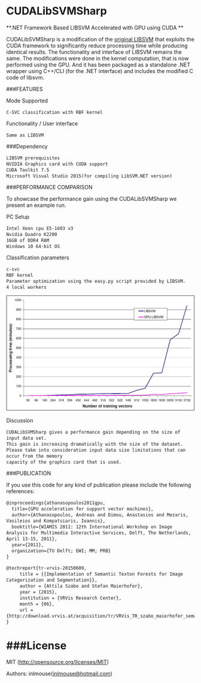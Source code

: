 CUDALibSVMSharp
====
**.NET Framework Based LIBSVM Accelerated with GPU using CUDA **

CUDALibSVMSharp is a modification of the [original LIBSVM](http://www.csie.ntu.edu.tw/~cjlin/libsvm/) that exploits the CUDA framework to significantly reduce processing time while producing identical results. The functionality and interface of LIBSVM remains the same. The modifications were done in the kernel computation, that is now performed using the GPU. And it has been packaged as a standalone .NET wrapper using C++/CLI (for the .NET interface) and includes the modified C code of libsvm.



###FEATURES

Mode Supported

    C-SVC classification with RBF kernel

Functionality / User interface

    Same as LIBSVM

###Dependency

    LIBSVM prerequisites
    NVIDIA Graphics card with CUDA support
    CUDA Toolkit 7.5
    Microsoft Visual Studio 2015(for compiling LibSVM.NET version)
	
###PERFORMANCE COMPARISON

To showcase the performance gain using the CUDALibSVMSharp we present an example run.

PC Setup

    Intel Xeon cpu E5-1603 v3
    Nvidia Quadro K2200
    16GB of DDR4 RAM
    Windows 10 64-bit OS
    
Classification parameters

    c-svc
    RBF kernel
    Parameter optimization using the easy.py script provided by LIBSVM.
    4 local workers
![Diagram](https://github.com/inlmouse/CUDALibSVMSharp/blob/master/GPULIBSVM-comparison.jpg)

Discussion

    CUDALibSVMSharp gives a performance gain depending on the size of input data set. 
    This gain is increasing dramatically with the size of the dataset.
    Please take into consideration input data size limitations that can occur from the memory 
    capacity of the graphics card that is used.    
    
###PUBLICATION

If you use this code for any kind of publication please include the following references:

```
@inproceedings{athanasopoulos2011gpu,
  title={GPU acceleration for support vector machines},
  author={Athanasopoulos, Andreas and Dimou, Anastasios and Mezaris, Vasileios and Kompatsiaris, Ioannis},
  booktitle={WIAMIS 2011: 12th International Workshop on Image Analysis for Multimedia Interactive Services, Delft, The Netherlands, April 13-15, 2011},
  year={2011},
  organization={TU Delft; EWI; MM; PRB}
}
```

```
@techreport{tr-vrvis-20150609,
     title = {{Implementation of Semantic Texton Forests for Image Categorization and Segmentation}},
     author = {Attila Szabo and Stefan Maierhofer},
     year = {2015},
     institution = {VRVis Research Center},
     month = {06},
     url = {http://download.vrvis.at/acquisition/tr/VRVis_TR_szabo_maierhofer_semantictextonforests.pdf}
}
```

###License
=======

MIT (http://opensource.org/licenses/MIT)

Authors: inlmouse(inlmouse@hotmail.com)